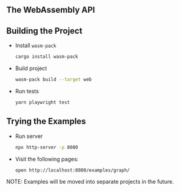 ## The WebAssembly API

## Building the Project

- Install `wasm-pack`

  ```bash
  cargo install wasm-pack
  ```

- Build project

  ```bash
  wasm-pack build --target web
  ```

- Run tests

  ```bash
  yarn playwright test
  ```

## Trying the Examples

- Run server

  ```bash
  npx http-server -p 8080
  ```

- Visit the following pages:

  ```bash
  open http://localhost:8080/examples/graph/
  ```

NOTE: Examples will be moved into separate projects in the future.
